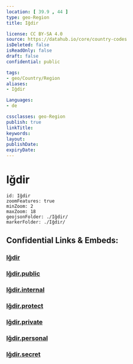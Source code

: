 ```yaml
---
location: [ 39.9 , 44 ] 
type: geo-Region
title: Iğdir

license: CC BY-SA 4.0
source: https://datahub.io/core/country-codes
isDeleted: false
isReadOnly: false
draft: false
confidential: public

tags:
- geo/Country/Region
aliases:
- Iğdir

Languages:
- de

cssclasses: geo-Region
publish: true
linkTitle: 
keywords: 
layout: 
publishDate: 
expiryDate: 
---
```


# Iğdir

```leaflet
id: Iğdir
zoomFeatures: true 
minZoom: 2 
maxZoom: 18
geojsonFolder: ./Iğdir/
markerFolder: ./Iğdir/
```


## Confidential Links & Embeds: 

### [Iğdir](/_Standards/Earth/Continent/Europe/Europe~East/Turkey/Provinces~Turkey/Iğdir.md) 

### [Iğdir.public](/_public/Earth/Continent/Europe/Europe~East/Turkey/Provinces~Turkey/Iğdir.public.md) 

### [Iğdir.internal](/_internal/Earth/Continent/Europe/Europe~East/Turkey/Provinces~Turkey/Iğdir.internal.md) 

### [Iğdir.protect](/_protect/Earth/Continent/Europe/Europe~East/Turkey/Provinces~Turkey/Iğdir.protect.md) 

### [Iğdir.private](/_private/Earth/Continent/Europe/Europe~East/Turkey/Provinces~Turkey/Iğdir.private.md) 

### [Iğdir.personal](/_personal/Earth/Continent/Europe/Europe~East/Turkey/Provinces~Turkey/Iğdir.personal.md) 

### [Iğdir.secret](/_secret/Earth/Continent/Europe/Europe~East/Turkey/Provinces~Turkey/Iğdir.secret.md)

